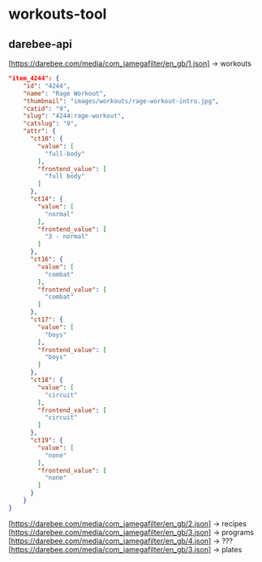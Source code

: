 # workouts-tool

## darebee-api
[https://darebee.com/media/com_jamegafilter/en_gb/1.json] -> workouts
```json
"item_4244": {
    "id": "4244",
    "name": "Rage Workout",
    "thumbnail": "images/workouts/rage-workout-intro.jpg",
    "catid": "9",
    "slug": "4244:rage-workout",
    "catslug": "9",
    "attr": {
      "ct10": {
        "value": [
          "full-body"
        ],
        "frontend_value": [
          "full body"
        ]
      },
      "ct14": {
        "value": [
          "normal"
        ],
        "frontend_value": [
          "3 - normal"
        ]
      },
      "ct16": {
        "value": [
          "combat"
        ],
        "frontend_value": [
          "combat"
        ]
      },
      "ct17": {
        "value": [
          "boys"
        ],
        "frontend_value": [
          "boys"
        ]
      },
      "ct18": {
        "value": [
          "circuit"
        ],
        "frontend_value": [
          "circuit"
        ]
      },
      "ct19": {
        "value": [
          "none"
        ],
        "frontend_value": [
          "none"
        ]
      }
    }
}
```
[https://darebee.com/media/com_jamegafilter/en_gb/2.json] -> recipes
[https://darebee.com/media/com_jamegafilter/en_gb/3.json] -> programs
[https://darebee.com/media/com_jamegafilter/en_gb/4.json] -> ???
[https://darebee.com/media/com_jamegafilter/en_gb/3.json] -> plates
